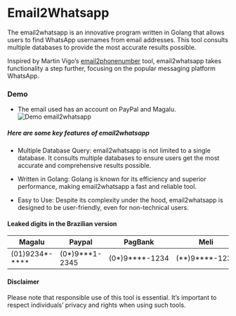 # Email2Whatsapp

The email2whatsapp is an innovative program written in Golang that allows users to find WhatsApp usernames from email addresses. This tool consults multiple databases to provide the most accurate results possible.

Inspired by Martin Vigo’s [email2phonenumber](https://github.com/martinvigo/email2phonenumber) tool, email2whatsapp takes functionality a step further, focusing on the popular messaging platform WhatsApp.

### Demo
- The email used has an account on PayPal and Magalu.
![Demo email2whatsapp](https://github.com/dsonbaker/email2whatsapp/blob/main/videos/demo_email2whatsapp1080p30fps.gif?raw=true)
##### Here are some key features of email2whatsapp

- Multiple Database Query: email2whatsapp is not limited to a single database. It consults multiple databases to ensure users get the most accurate and comprehensive results possible.

- Written in Golang: Golang is known for its efficiency and superior performance, making email2whatsapp a fast and reliable tool.

- Easy to Use: Despite its complexity under the hood, email2whatsapp is designed to be user-friendly, even for non-technical users.
#### Leaked digits in the Brazilian version

| Magalu         | Paypal         | PagBank        | Meli           | Rappi |
|---             |---             |---             |---             |---    |
| (01)9234*-**** | (0*)9***1-2345 | (0*)9****-1234 | (**)9****-1234 | (**)9****-1234 



#### Disclaimer
Please note that responsible use of this tool is essential. It’s important to respect individuals’ privacy and rights when using such tools.